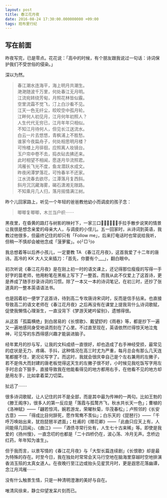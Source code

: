 ```yaml
---
layout: post
title: 春江花月夜
date: 2016-08-24 17:30:00.000000000 +09:00
tags: 班布里行纪
---
```


## 写在前面

昨夜写完，已是零点。花花说：「高中的时候，有个朋友跟我说过一句话：诗词保护我们不受世俗的侵染。」

深以为然。

>春江潮水连海平，海上明月共潮生。<br> 
>滟滟随波千万里，何处春江无月明。<br>
>江流宛转绕芳甸，月照花林皆似霰。<br> 
>空里流霜不觉飞，汀上白沙看不见。<br>
>江天一色无纤尘，皎皎空中孤月轮。<br>
>江畔何人初见月，江月何年初照人？<br>
>人生代代无穷已，江月年年只相似。<br>
>不知江月待何人，但见长江送流水。<br>
>白云一片去悠悠，青枫浦上不胜愁。<br>
>谁家今夜扁舟子，何处相思明月楼？<br>
>可怜楼上月徘徊，应照离人妆镜台。<br>
>玉户帘中卷不去，捣衣砧去拂还来。<br>
>此时相望不相闻，愿逐月华流照君。<br>
>鸿雁长飞光不度，鱼龙潜跃水成文。<br>
>昨夜闲潭梦落花，可怜春半不还家。<br>
>江水流春去欲尽，江潭落月复西斜。<br>
>斜月沉沉藏海雾，碣石潇湘无限路。<br>
>不知乘月几人归，落月摇情满江树。<br>

昨个儿回家路上，听见一个年轻的爸爸教他幼小而调皮的孩子念：

> 唧唧复唧唧，木兰当户织⋯⋯

黑夜里，在昏黄的路灯与树影的映衬下，一家三口👨🏻‍👩🏻‍👧🏻手拉手散步说笑的情景让我很是想念亲爱的母亲大人，与调皮的小侄儿。五一回家时，从诗词到英语，我教过他很多，但最终记住的却只有「Follow me」，后来打电话时也常说给我听，但稍一不慎却会被他念成「菠萝蜜」。o(╯□╰)o

我总想着等以后养小孩儿，一定要教 TA 《春江花月夜》，这首我爱了十二年的唐诗。高冷的 KK 大人又来插刀：「首先，你要有个___」，翻白眼中。

初次听说《春江花月夜》是在刚上初一时的语文课上，还记得那位瘦瘦的写得一手好字的苗老师，他用粉笔在黑板上写下了一整首。而我从此不仅爱上了这首诗，更是养成了随手抄录诗词的习惯。除了一本又一本的诗词笔记，在初三时，还抄了张道真的一整本英语语法书。

也是因着初一便学了这首诗，待到高二专攻唐诗宋词时，反而是信手拈来。也直接导致高二的语文老师在《春江花月夜》之后再没有在课堂上提我背什么诗词歌赋，促使我懒惰心理渐生，一直没背下《梦游天姥吟留别》，遗憾得很。

从这首「孤篇横绝」到白居易的《长恨歌》、戴望舒的《雨巷》等，都是抄下一遍又一遍地感同身受地读而刻在了心里。不过直至现在，英语依然烂得惊天地泣鬼神，可见写的东西得感兴趣才能装进脑子。

经年累月的抄与写，让我的文科成绩一直很好，却也造成了右手神经受损，最常见的症状是无力、疼痛、手抖，这种情况在高三时尤为严重，每月总会有那么几天连笔都握不住，更况论写字了。而这时，我就会很庆幸自己是个左右兼用的左撇子，若不是伟大而封建的唐老板觉得这天生的左撇子很不好，小时候见我吃饭写字用左手时总会下狠手，直接导致我在他能看得见的地方都用右手，在他看不见的地方却是用左手，比如拿着菜刀切菜。

扯远了⋯⋯

很多诗词歌赋，让人记住的并不是全部，而是其中最为传神的一两句。比如王勃的《滕王阁序》，很多人的第一反应是「落霞与孤鹜齐飞，秋水共长天一色」；曹植的《洛神赋》——「翩若惊鸿，婉若游龙，荣曜秋菊，华茂春松」；卢照邻的《长安古意》——「得成比目何辞死，愿作鸳鸯不羡仙」；白乐天的《琵琶行》——「千呼万唤始出来，犹抱琵琶半遮面」；杜甫的《赠花卿》——「此曲只应天上有，人间能得几回闻」、《曲江》——「酒债寻常行处有，人生七十古来稀」等。即使是我爱的《扬州慢》，一直念叨的也都是「二十四桥仍在，波心荡、冷月无声。念桥边红药，年年知为谁生」。

但于我而言，以景写情的《春江花月夜》与「大型长篇连续剧」《长恨歌》却是最为特殊的存在。时至今日，我在独处时常常会天马行空地在脑海里穿越时空地排演香消玉殒的太真女道人。在夜晚行至江边或抬头见星赏月时，更是遐思花落幽谭，念江月鸿雁⋯⋯

没有什么触景生情，只是一种清明澄澈的美好与自在。

唯清风徐来，静立仰望发呆片刻而已。